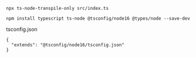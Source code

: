 ```
npx ts-node-transpile-only src/index.ts
```

```
npm install typescript ts-node @tsconfig/node16 @types/node --save-dev
```

tsconfig.json
```
{
  "extends": "@tsconfig/node16/tsconfig.json"
}
```
